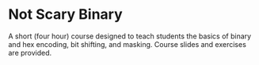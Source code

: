 # Not Scary Binary

A short (four hour) course designed to teach students the basics of binary and hex encoding, bit shifting, and masking. Course slides and exercises are provided.

